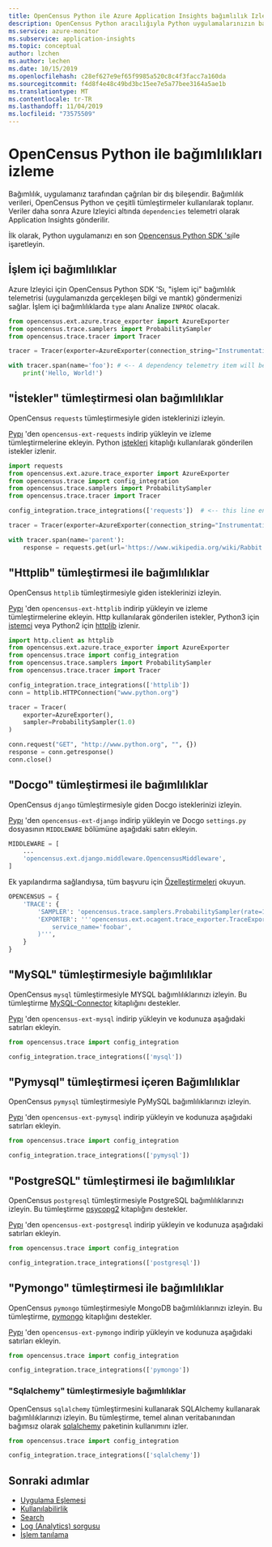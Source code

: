 ```yaml
---
title: OpenCensus Python ile Azure Application Insights bağımlılık Izleme | Microsoft Docs
description: OpenCensus Python aracılığıyla Python uygulamalarınızın bağımlılık çağrılarını izleyin.
ms.service: azure-monitor
ms.subservice: application-insights
ms.topic: conceptual
author: lzchen
ms.author: lechen
ms.date: 10/15/2019
ms.openlocfilehash: c28ef627e9ef65f9985a520c8c4f3facc7a160da
ms.sourcegitcommit: f4d8f4e48c49bd3bc15ee7e5a77bee3164a5ae1b
ms.translationtype: MT
ms.contentlocale: tr-TR
ms.lasthandoff: 11/04/2019
ms.locfileid: "73575509"
---
```

# <a name="track-dependencies-with-opencensus-python"></a>OpenCensus Python ile bağımlılıkları izleme

Bağımlılık, uygulamanız tarafından çağrılan bir dış bileşendir. Bağımlılık verileri, OpenCensus Python ve çeşitli tümleştirmeler kullanılarak toplanır. Veriler daha sonra Azure Izleyici altında `dependencies` telemetri olarak Application Insights gönderilir.

İlk olarak, Python uygulamanızı en son [Opencensus Python SDK 'sı](../../azure-monitor/app/opencensus-python.md)ile işaretleyin.

## <a name="in-process-dependencies"></a>İşlem içi bağımlılıklar

Azure Izleyici için OpenCensus Python SDK 'Sı, "işlem içi" bağımlılık telemetrisi (uygulamanızda gerçekleşen bilgi ve mantık) göndermenizi sağlar. İşlem içi bağımlılıklarda `type` alanı Analize `INPROC` olacak.

```python
from opencensus.ext.azure.trace_exporter import AzureExporter
from opencensus.trace.samplers import ProbabilitySampler
from opencensus.trace.tracer import Tracer

tracer = Tracer(exporter=AzureExporter(connection_string="InstrumentationKey=<your-ikey-here>"), sampler=ProbabilitySampler(1.0))

with tracer.span(name='foo'): # <-- A dependency telemetry item will be sent for this span "foo"
    print('Hello, World!')
```

## <a name="dependencies-with-requests-integration"></a>"İstekler" tümleştirmesi olan bağımlılıklar

OpenCensus `requests` tümleştirmesiyle giden isteklerinizi izleyin.

[Pypı](https://pypi.org/project/opencensus-ext-requests/) 'den `opencensus-ext-requests` indirip yükleyin ve izleme tümleştirmelerine ekleyin. Python [istekleri](https://pypi.org/project/requests/) kitaplığı kullanılarak gönderilen istekler izlenir.

```python
import requests
from opencensus.ext.azure.trace_exporter import AzureExporter
from opencensus.trace import config_integration
from opencensus.trace.samplers import ProbabilitySampler
from opencensus.trace.tracer import Tracer

config_integration.trace_integrations(['requests'])  # <-- this line enables the requests integration

tracer = Tracer(exporter=AzureExporter(connection_string="InstrumentationKey=<your-ikey-here>"), sampler=ProbabilitySampler(1.0))

with tracer.span(name='parent'):
    response = requests.get(url='https://www.wikipedia.org/wiki/Rabbit') # <-- this request will be tracked
```

## <a name="dependencies-with-httplib-integration"></a>"Httplib" tümleştirmesi ile bağımlılıklar

OpenCensus `httplib` tümleştirmesiyle giden isteklerinizi izleyin.

[Pypı](https://pypi.org/project/opencensus-ext-httplib/) 'den `opencensus-ext-httplib` indirip yükleyin ve izleme tümleştirmelerine ekleyin. Http kullanılarak gönderilen istekler, Python3 için [istemci](https://docs.python.org/3.7/library/http.client.html) veya Python2 için [httplib](https://docs.python.org/2/library/httplib.html) izlenir.

```python
import http.client as httplib
from opencensus.ext.azure.trace_exporter import AzureExporter
from opencensus.trace import config_integration
from opencensus.trace.samplers import ProbabilitySampler
from opencensus.trace.tracer import Tracer

config_integration.trace_integrations(['httplib'])
conn = httplib.HTTPConnection("www.python.org")

tracer = Tracer(
    exporter=AzureExporter(),
    sampler=ProbabilitySampler(1.0)
)

conn.request("GET", "http://www.python.org", "", {})
response = conn.getresponse()
conn.close()
```

## <a name="dependencies-with-django-integration"></a>"Docgo" tümleştirmesi ile bağımlılıklar

OpenCensus `django` tümleştirmesiyle giden Docgo isteklerinizi izleyin.

[Pypı](https://pypi.org/project/opencensus-ext-django/) 'den `opencensus-ext-django` indirip yükleyin ve Docgo `settings.py` dosyasının `MIDDLEWARE` bölümüne aşağıdaki satırı ekleyin.

```python
MIDDLEWARE = [
    ...
    'opencensus.ext.django.middleware.OpencensusMiddleware',
]
```

Ek yapılandırma sağlandıysa, tüm başvuru için [Özelleştirmeleri](https://github.com/census-instrumentation/opencensus-python#customization) okuyun.

```python
OPENCENSUS = {
    'TRACE': {
        'SAMPLER': 'opencensus.trace.samplers.ProbabilitySampler(rate=1)',
        'EXPORTER': '''opencensus.ext.ocagent.trace_exporter.TraceExporter(
            service_name='foobar',
        )''',
    }
}
```

## <a name="dependencies-with-mysql-integration"></a>"MySQL" tümleştirmesiyle bağımlılıklar

OpenCensus `mysql` tümleştirmesiyle MYSQL bağımlılıklarınızı izleyin. Bu tümleştirme [MySQL-Connector](https://pypi.org/project/mysql-connector-python/) kitaplığını destekler.

[Pypı](https://pypi.org/project/opencensus-ext-mysql/) 'den `opencensus-ext-mysql` indirip yükleyin ve kodunuza aşağıdaki satırları ekleyin.

```python
from opencensus.trace import config_integration

config_integration.trace_integrations(['mysql'])
```

## <a name="dependencies-with-pymysql-integration"></a>"Pymysql" tümleştirmesi içeren Bağımlılıklar

OpenCensus `pymysql` tümleştirmesiyle PyMySQL bağımlılıklarınızı izleyin.

[Pypı](https://pypi.org/project/opencensus-ext-pymysql/) 'den `opencensus-ext-pymysql` indirip yükleyin ve kodunuza aşağıdaki satırları ekleyin.

```python
from opencensus.trace import config_integration

config_integration.trace_integrations(['pymysql'])
```

## <a name="dependencies-with-postgresql-integration"></a>"PostgreSQL" tümleştirmesi ile bağımlılıklar

OpenCensus `postgresql` tümleştirmesiyle PostgreSQL bağımlılıklarınızı izleyin. Bu tümleştirme [psycopg2](https://pypi.org/project/psycopg2/) kitaplığını destekler.

[Pypı](https://pypi.org/project/opencensus-ext-postgresql/) 'den `opencensus-ext-postgresql` indirip yükleyin ve kodunuza aşağıdaki satırları ekleyin.

```python
from opencensus.trace import config_integration

config_integration.trace_integrations(['postgresql'])
```

## <a name="dependencies-with-pymongo-integration"></a>"Pymongo" tümleştirmesi ile bağımlılıklar

OpenCensus `pymongo` tümleştirmesiyle MongoDB bağımlılıklarınızı izleyin. Bu tümleştirme, [pymongo](https://pypi.org/project/pymongo/) kitaplığını destekler.

[Pypı](https://pypi.org/project/opencensus-ext-pymongo/) 'den `opencensus-ext-pymongo` indirip yükleyin ve kodunuza aşağıdaki satırları ekleyin.

```python
from opencensus.trace import config_integration

config_integration.trace_integrations(['pymongo'])
```

### <a name="dependencies-with-sqlalchemy-integration"></a>"Sqlalchemy" tümleştirmesiyle bağımlılıklar

OpenCensus `sqlalchemy` tümleştirmesini kullanarak SQLAlchemy kullanarak bağımlılıklarınızı izleyin. Bu tümleştirme, temel alınan veritabanından bağımsız olarak [sqlalchemy](https://pypi.org/project/SQLAlchemy/) paketinin kullanımını izler.

```python
from opencensus.trace import config_integration

config_integration.trace_integrations(['sqlalchemy'])
```

## <a name="next-steps"></a>Sonraki adımlar

* [Uygulama Eşlemesi](../../azure-monitor/app/app-map.md)
* [Kullanılabilirlik](../../azure-monitor/app/monitor-web-app-availability.md)
* [Search](../../azure-monitor/app/diagnostic-search.md)
* [Log (Analytics) sorgusu](../../azure-monitor/log-query/log-query-overview.md)
* [İşlem tanılama](../../azure-monitor/app/transaction-diagnostics.md)